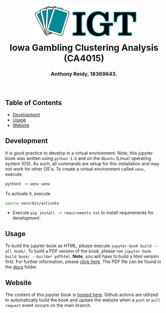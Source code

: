 <h1 align="center">
  <img alt="Iowa Gambling logo" src="./book/images/IGT-logo.png" height="115px" />
  <br/>
  Iowa Gambling Clustering Analysis (CA4015)
</h1>
<h3 align="center">
  Anthony Reidy, 18369643.
  <br/><br/><br/>
</h3>

## Table of Contents
- [Development](#development)
- [Usage](#usage)
- [Website](#website)

## Development
It is good practice to develop in a virtual environment. Note, this jupyter book was written using `python 3.8` and on the `Ubuntu` (Linux) operating system (OS). As such, all commands are setup for this installation and may not work for other OS's. To create a virtual environment called `venv`, execute:
```bash
python3 -m venv venv
```
To activate it, execute
```bash
source venv/bin/activate
```

- Execute `pip install -r requirements.txt` to install requirements for development.

## Usage
To build the jupyter book as HTML, please execute `jupyter-book build --all book/`. To build a PDF version of the book, please run `jupyter-book build book/ --builder pdfhtml`. **Note**, you will have to build a html version first. For further information, please [click here](https://jupyterbook.org/advanced/pdf.html?highlight=build%20pdf). The PDF file can be found in the [docs](/docs) folder.

## Website
The content of this jupyter book is [hosted here](https://reidya3.github.io/CA4015_First_Assignment/Introduction.html). Github actions are utilized to automatically build the book and update the website when a `push` or `pull request` event occurs on the main branch.